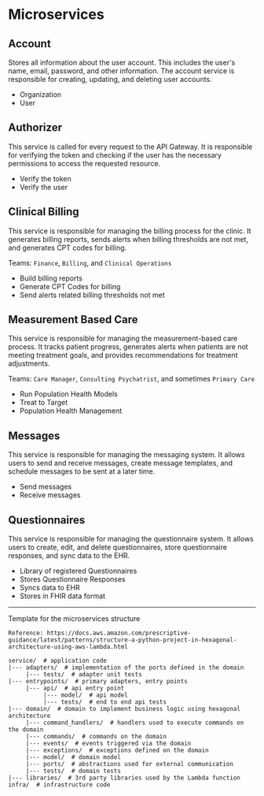 

# Microservices


## Account

Stores all information about the user account. This includes the user's name, email, password, and other information. The account service is responsible for creating, updating, and deleting user accounts.

* Organization
* User

## Authorizer

This service is called for every request to the API Gateway. It is responsible for verifying the token and checking if the user has the necessary permissions to access the requested resource.

* Verify the token
* Verify the user
 

## Clinical Billing

This service is responsible for managing the billing process for the clinic. It generates billing reports, sends alerts when billing thresholds are not met, and generates CPT codes for billing.

Teams: `Finance`, `Billing`, and `Clinical Operations`

* Build billing reports
* Generate CPT Codes for billing
* Send alerts related billing thresholds not met

## Measurement Based Care

This service is responsible for managing the measurement-based care process. It tracks patient progress, generates alerts when patients are not meeting treatment goals, and provides recommendations for treatment adjustments.

Teams: `Care Manager`, `Consulting Psychatrist`, and sometimes `Primary Care`

* Run Population Health Models
* Treat to Target
* Population Health Management

## Messages

This service is responsible for managing the messaging system. It allows users to send and receive messages, create message templates, and schedule messages to be sent at a later time.


* Send messages
* Receive messages

## Questionnaires

This service is responsible for managing the questionnaire system. It allows users to create, edit, and delete questionnaires, store questionnaire responses, and sync data to the EHR.

* Library of registered Questionnaires
* Stores Questionnaire Responses
* Syncs data to EHR
* Stores in FHIR data format



--------

Template for the microservices structure


```
Reference: https://docs.aws.amazon.com/prescriptive-guidance/latest/patterns/structure-a-python-project-in-hexagonal-architecture-using-aws-lambda.html

service/  # application code
|--- adapters/  # implementation of the ports defined in the domain
     |--- tests/  # adapter unit tests
|--- entrypoints/  # primary adapters, entry points
     |--- api/  # api entry point
          |--- model/  # api model
          |--- tests/  # end to end api tests
|--- domain/  # domain to implement business logic using hexagonal architecture
     |--- command_handlers/  # handlers used to execute commands on the domain
     |--- commands/  # commands on the domain
     |--- events/  # events triggered via the domain
     |--- exceptions/  # exceptions defined on the domain
     |--- model/  # domain model
     |--- ports/  # abstractions used for external communication
     |--- tests/  # domain tests
|--- libraries/  # 3rd party libraries used by the Lambda function
infra/  # infrastructure code
```
